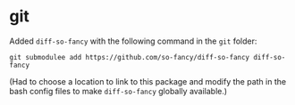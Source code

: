 # git

Added `diff-so-fancy` with the following command in the `git` folder:

`git submodulee add https://github.com/so-fancy/diff-so-fancy diff-so-fancy`

(Had to choose a location to link to this package and modify the path in the
bash config files to make `diff-so-fancy` globally available.)
